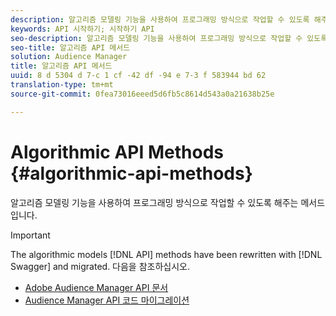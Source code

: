 ```yaml
---
description: 알고리즘 모델링 기능을 사용하여 프로그래밍 방식으로 작업할 수 있도록 해주는 메서드입니다.
keywords: API 시작하기; 시작하기 API
seo-description: 알고리즘 모델링 기능을 사용하여 프로그래밍 방식으로 작업할 수 있도록 해주는 메서드입니다.
seo-title: 알고리즘 API 메서드
solution: Audience Manager
title: 알고리즘 API 메서드
uuid: 8 d 5304 d 7-c 1 cf -42 df -94 e 7-3 f 583944 bd 62
translation-type: tm+mt
source-git-commit: 0fea73016eeed5d6fb5c8614d543a0a21638b25e

---
```



# Algorithmic API Methods {#algorithmic-api-methods}

알고리즘 모델링 기능을 사용하여 프로그래밍 방식으로 작업할 수 있도록 해주는 메서드입니다.

>[!IMPORTANT]
>
>The algorithmic models [!DNL API] methods have been rewritten with [!DNL Swagger] and migrated. 다음을 참조하십시오.
>
>* [Adobe Audience Manager API 문서](https://bank.demdex.com/portal/swagger/index.html)
>* [Audience Manager API 코드 마이그레이션](../../api/api-swagger-migration.md)